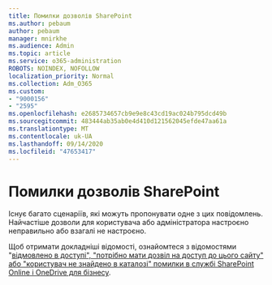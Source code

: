 ```yaml
---
title: Помилки дозволів SharePoint
ms.author: pebaum
author: pebaum
manager: mnirkhe
ms.audience: Admin
ms.topic: article
ms.service: o365-administration
ROBOTS: NOINDEX, NOFOLLOW
localization_priority: Normal
ms.collection: Adm_O365
ms.custom:
- "9000156"
- "2595"
ms.openlocfilehash: e2685734657cb9e9e8c43cd19ac024b795dcd49b
ms.sourcegitcommit: 483444ab35ab0e4d410d121562045efde47aa61a
ms.translationtype: MT
ms.contentlocale: uk-UA
ms.lasthandoff: 09/14/2020
ms.locfileid: "47653417"
---
```

# <a name="sharepoint-permissions-errors"></a>Помилки дозволів SharePoint

Існує багато сценаріїв, які можуть пропонувати одне з цих повідомлень. Найчастіше дозволи для користувача або адміністратора настроєно неправильно або взагалі не настроєно. 

Щоб отримати докладніші відомості, ознайомтеся з відомостями "[відмовлено в доступі", "потрібно мати дозвіл на доступ до цього сайту" або "користувач не знайдено в каталозі" помилки в службі SharePoint Online і OneDrive для бізнесу](https://docs.microsoft.com/sharepoint/support/administration/access-denied-or-need-permission-error-sharepoint-online-or-onedrive-for-business).

